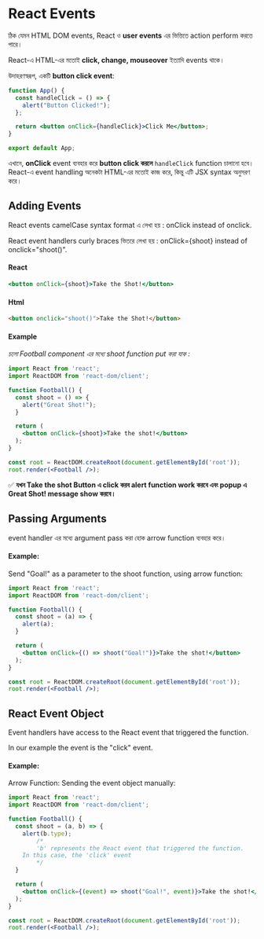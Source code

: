 # React Events
ঠিক যেমন HTML DOM events, React ও **user events** এর ভিত্তিতে action perform করতে পারে।  

React-এ HTML-এর মতোই **click, change, mouseover** ইত্যাদি events থাকে।  

উদাহরণস্বরূপ, একটি **button click event**:  

```jsx
function App() {  
  const handleClick = () => {  
    alert("Button Clicked!");  
  };

  return <button onClick={handleClick}>Click Me</button>;  
}

export default App;
```

এখানে, **onClick** event ব্যবহার করে **button click করলে** `handleClick` function চালানো হবে। React-এ event handling অনেকটা HTML-এর মতোই কাজ করে, কিন্তু এটি JSX syntax অনুসরণ করে।


## Adding Events
React events camelCase syntax format এ লেখা হয় :
onClick instead of onclick.

React event handlers curly braces ভিতরে লেখা হয় :
onClick={shoot}  instead of onclick="shoot()".

#### React
```jsx
<button onClick={shoot}>Take the Shot!</button>
```
#### Html
```html
<button onclick="shoot()">Take the Shot!</button>
```
#### Example 

*চলো Football component এর মধ্যে shoot function put করা যাক :*
```jsx
import React from 'react';
import ReactDOM from 'react-dom/client';

function Football() {
  const shoot = () => {
    alert("Great Shot!");
  }

  return (
    <button onClick={shoot}>Take the shot!</button>
  );
}

const root = ReactDOM.createRoot(document.getElementById('root'));
root.render(<Football />);
```

✅ **যখন Take the shot Button এ click করব alert function work করবে এবং popup এ Great Shot! message show করবে।**

## Passing Arguments
event handler এর মধ্যে argument pass করা হোক arrow function ব্যবহার করে। 
#### Example:
Send "Goal!" as a parameter to the shoot function, using arrow function:
```jsx
import React from 'react';
import ReactDOM from 'react-dom/client';

function Football() {
  const shoot = (a) => {
    alert(a);
  }

  return (
    <button onClick={() => shoot("Goal!")}>Take the shot!</button>
  );
}

const root = ReactDOM.createRoot(document.getElementById('root'));
root.render(<Football />);
```

## React Event Object
Event handlers have access to the React event that triggered the function.

In our example the event is the "click" event.

#### Example:
Arrow Function: Sending the event object manually:
```jsx
import React from 'react';
import ReactDOM from 'react-dom/client';

function Football() {
  const shoot = (a, b) => {
    alert(b.type);
		/*
		'b' represents the React event that triggered the function.
    In this case, the 'click' event
		*/
  }

  return (
    <button onClick={(event) => shoot("Goal!", event)}>Take the shot!</button>
  );
}

const root = ReactDOM.createRoot(document.getElementById('root'));
root.render(<Football />);
```
